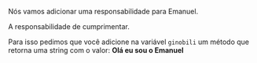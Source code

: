 Nós vamos adicionar uma responsabilidade para Emanuel.

A responsabilidade de cumprimentar.

Para isso pedimos que você adicione na variável `ginobili` um método que retorna uma string com o valor: **Olá eu sou o Emanuel**
